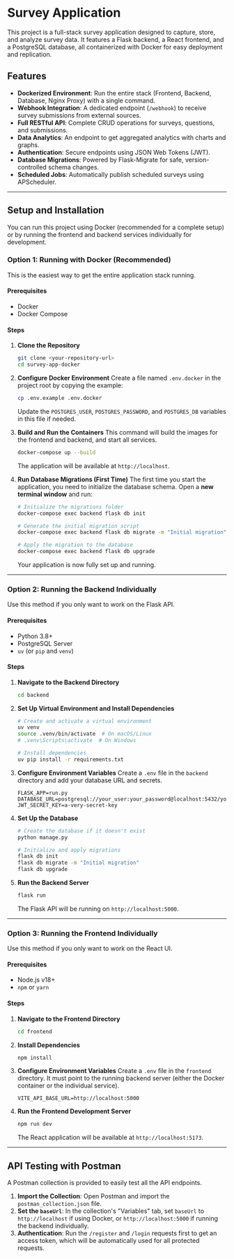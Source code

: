 # Survey Application

This project is a full-stack survey application designed to capture, store, and analyze survey data. It features a Flask backend, a React frontend, and a PostgreSQL database, all containerized with Docker for easy deployment and replication.

## Features

- **Dockerized Environment**: Run the entire stack (Frontend, Backend, Database, Nginx Proxy) with a single command.
- **Webhook Integration**: A dedicated endpoint (`/webhook`) to receive survey submissions from external sources.
- **Full RESTful API**: Complete CRUD operations for surveys, questions, and submissions.
- **Data Analytics**: An endpoint to get aggregated analytics with charts and graphs.
- **Authentication**: Secure endpoints using JSON Web Tokens (JWT).
- **Database Migrations**: Powered by Flask-Migrate for safe, version-controlled schema changes.
- **Scheduled Jobs**: Automatically publish scheduled surveys using APScheduler.

---
## Setup and Installation

You can run this project using Docker (recommended for a complete setup) or by running the frontend and backend services individually for development.

### Option 1: Running with Docker (Recommended)

This is the easiest way to get the entire application stack running.

#### Prerequisites
- Docker
- Docker Compose

#### Steps
1.  **Clone the Repository**
    ```bash
    git clone <your-repository-url>
    cd survey-app-docker
    ```

2.  **Configure Docker Environment**
    Create a file named `.env.docker` in the project root by copying the example:
    ```bash
    cp .env.example .env.docker
    ```
    Update the `POSTGRES_USER`, `POSTGRES_PASSWORD`, and `POSTGRES_DB` variables in this file if needed.

3.  **Build and Run the Containers**
    This command will build the images for the frontend and backend, and start all services.
    ```bash
    docker-compose up --build
    ```
    The application will be available at `http://localhost`.

4.  **Run Database Migrations (First Time)**
    The first time you start the application, you need to initialize the database schema. Open a **new terminal window** and run:
    ```bash
    # Initialize the migrations folder
    docker-compose exec backend flask db init

    # Generate the initial migration script
    docker-compose exec backend flask db migrate -m "Initial migration"

    # Apply the migration to the database
    docker-compose exec backend flask db upgrade
    ```
    Your application is now fully set up and running.

---
### Option 2: Running the Backend Individually

Use this method if you only want to work on the Flask API.

#### Prerequisites
- Python 3.8+
- PostgreSQL Server
- `uv` (or `pip` and `venv`)

#### Steps
1.  **Navigate to the Backend Directory**
    ```bash
    cd backend
    ```

2.  **Set Up Virtual Environment and Install Dependencies**
    ```bash
    # Create and activate a virtual environment
    uv venv
    source .venv/bin/activate  # On macOS/Linux
    # .venv\Scripts\activate  # On Windows

    # Install dependencies
    uv pip install -r requirements.txt
    ```

3.  **Configure Environment Variables**
    Create a `.env` file in the `backend` directory and add your database URL and secrets.
    ```env
    FLASK_APP=run.py
    DATABASE_URL=postgresql://your_user:your_password@localhost:5432/your_db_name
    JWT_SECRET_KEY=a-very-secret-key
    ```

4.  **Set Up the Database**
    ```bash
    # Create the database if it doesn't exist
    python manage.py

    # Initialize and apply migrations
    flask db init
    flask db migrate -m "Initial migration"
    flask db upgrade
    ```

5.  **Run the Backend Server**
    ```bash
    flask run
    ```
    The Flask API will be running on `http://localhost:5000`.

---
### Option 3: Running the Frontend Individually

Use this method if you only want to work on the React UI.

#### Prerequisites
- Node.js v18+
- `npm` or `yarn`

#### Steps
1.  **Navigate to the Frontend Directory**
    ```bash
    cd frontend
    ```

2.  **Install Dependencies**
    ```bash
    npm install
    ```

3.  **Configure Environment Variables**
    Create a `.env` file in the `frontend` directory. It must point to the running backend server (either the Docker container or the individual service).
    ```env
    VITE_API_BASE_URL=http://localhost:5000
    ```

4.  **Run the Frontend Development Server**
    ```bash
    npm run dev
    ```
    The React application will be available at `http://localhost:5173`.

---
## API Testing with Postman

A Postman collection is provided to easily test all the API endpoints.

1.  **Import the Collection**: Open Postman and import the `postman_collection.json` file.
2.  **Set the `baseUrl`**: In the collection's "Variables" tab, set `baseUrl` to `http://localhost` if using Docker, or `http://localhost:5000` if running the backend individually.
3.  **Authentication**: Run the `/register` and `/login` requests first to get an access token, which will be automatically used for all protected requests.

